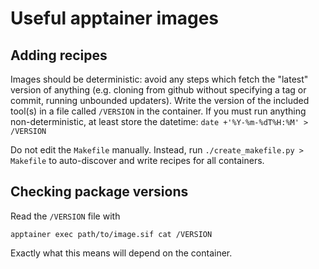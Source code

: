 # Useful apptainer images

## Adding recipes

Images should be deterministic: avoid any steps which fetch the "latest" version of anything (e.g. cloning from github without specifying a tag or commit, running unbounded updaters).
Write the version of the included tool(s) in a file called `/VERSION` in the container.
If you must run anything non-deterministic, at least store the datetime: `date +'%Y-%m-%dT%H:%M' > /VERSION`

Do not edit the `Makefile` manually.
Instead, run `./create_makefile.py > Makefile` to auto-discover and write recipes for all containers.

## Checking package versions

Read the `/VERSION` file with

    apptainer exec path/to/image.sif cat /VERSION

Exactly what this means will depend on the container.
